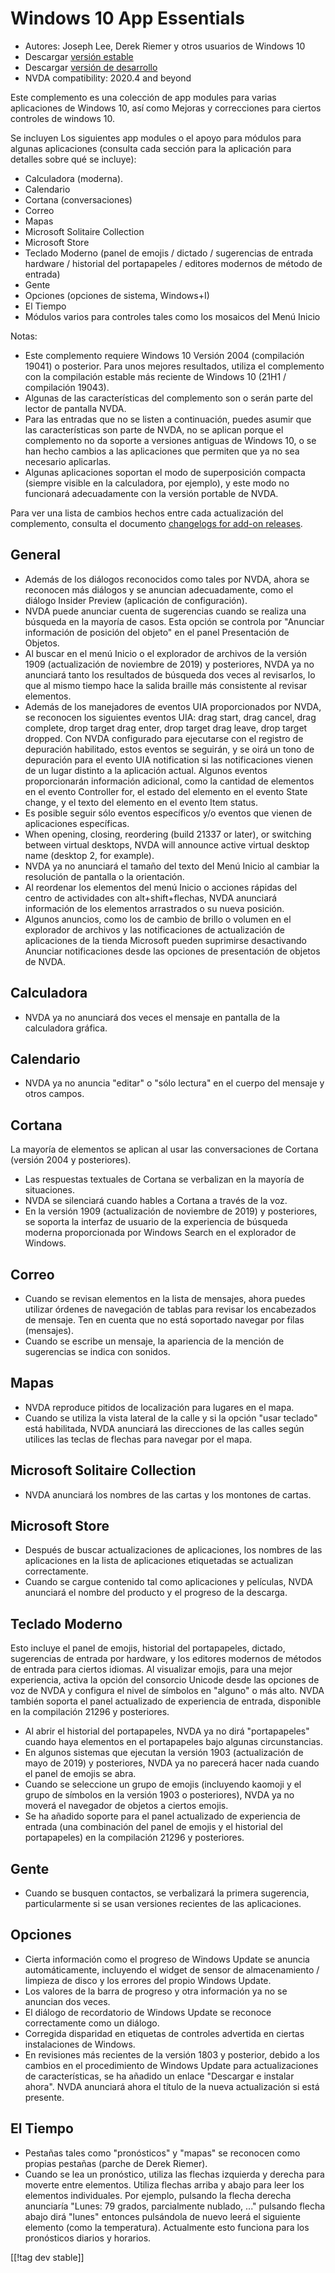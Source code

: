 # Windows 10 App Essentials #

* Autores: Joseph Lee, Derek Riemer y otros usuarios de Windows 10
* Descargar [versión estable][1]
* Descargar [versión de desarrollo][2]
* NVDA compatibility: 2020.4 and beyond

Este complemento es una colección de app modules para varias aplicaciones de
Windows 10, así como Mejoras y correcciones para ciertos controles de
windows 10.

Se incluyen Los siguientes app modules o el apoyo para módulos para algunas
aplicaciones (consulta cada sección para la aplicación para detalles sobre
qué se incluye):

* Calculadora (moderna).
* Calendario
* Cortana (conversaciones)
* Correo
* Mapas
* Microsoft Solitaire Collection
* Microsoft Store
* Teclado Moderno (panel de emojis / dictado / sugerencias de entrada
  hardware / historial del portapapeles / editores modernos de método de
  entrada)
* Gente
* Opciones (opciones de sistema, Windows+I)
* El Tiempo
* Módulos varios para controles tales como los mosaicos del Menú Inicio

Notas:

* Este complemento requiere Windows 10 Versión 2004 (compilación 19041) o
  posterior. Para unos mejores resultados, utiliza el complemento con la
  compilación estable más reciente de Windows 10 (21H1 / compilación 19043).
* Algunas de las características del complemento son o serán parte del
  lector de pantalla NVDA.
* Para las entradas que no se listen a continuación, puedes asumir que las
  características son parte de NVDA, no se aplican porque el complemento no
  da soporte a versiones antiguas de Windows 10, o se han hecho cambios a
  las aplicaciones que permiten que ya no sea necesario aplicarlas.
* Algunas aplicaciones soportan el modo de superposición compacta (siempre
  visible en la calculadora, por ejemplo), y este modo no funcionará
  adecuadamente con la versión portable de NVDA.

Para ver una lista de cambios hechos entre cada actualización del
complemento, consulta el documento [changelogs for add-on releases][3].

## General

* Además de los diálogos reconocidos como tales por NVDA, ahora se reconocen
  más diálogos y se anuncian adecuadamente, como el diálogo Insider Preview
  (aplicación de configuración).
* NVDA puede anunciar cuenta de sugerencias cuando se realiza una búsqueda
  en la mayoría de casos. Esta opción se controla por "Anunciar información
  de posición del objeto" en el panel Presentación de Objetos.
* Al buscar en el menú Inicio o el explorador de archivos de la versión 1909
  (actualización de noviembre de 2019) y posteriores, NVDA ya no anunciará
  tanto los resultados de búsqueda dos veces al revisarlos, lo que al mismo
  tiempo hace la salida braille más consistente al revisar elementos.
* Además de los manejadores de eventos UIA proporcionados por NVDA, se
  reconocen los siguientes eventos UIA: drag start, drag cancel, drag
  complete, drop target drag enter, drop target drag leave, drop target
  dropped. Con NVDA configurado para ejecutarse con el registro de
  depuración habilitado, estos eventos se seguirán, y se oirá un tono de
  depuración para el evento UIA notification si las notificaciones vienen de
  un lugar distinto a la aplicación actual. Algunos eventos proporcionarán
  información adicional, como la cantidad de elementos en el evento
  Controller for, el estado del elemento en el evento State change, y el
  texto del elemento en el evento Item status.
* Es posible seguir sólo eventos específicos y/o eventos que vienen de
  aplicaciones específicas.
* When opening, closing, reordering (build 21337 or later), or switching
  between virtual desktops, NVDA will announce active virtual desktop name
  (desktop 2, for example).
* NVDA ya no anunciará el tamaño del texto del Menú Inicio al cambiar la
  resolución de pantalla o la orientación.
* Al reordenar los elementos del menú Inicio o acciones rápidas del centro
  de actividades con alt+shift+flechas, NVDA anunciará información de los
  elementos arrastrados o su nueva posición.
* Algunos anuncios, como los de cambio de brillo o volumen en el explorador
  de archivos y las notificaciones de actualización de aplicaciones de la
  tienda Microsoft pueden suprimirse desactivando Anunciar notificaciones
  desde las opciones de presentación de objetos de NVDA.

## Calculadora

* NVDA ya no anunciará dos veces el mensaje en pantalla de la calculadora
  gráfica.

## Calendario

* NVDA ya no anuncia "editar" o "sólo lectura" en el cuerpo del mensaje y
  otros campos.

## Cortana

La mayoría de elementos se aplican al usar las conversaciones de Cortana
(versión 2004 y posteriores).

* Las respuestas textuales de Cortana se verbalizan en la mayoría de
  situaciones.
* NVDA se silenciará cuando hables a Cortana a través de la voz.
* En la versión 1909 (actualización de noviembre de 2019) y posteriores, se
  soporta la interfaz de usuario de la experiencia de búsqueda moderna
  proporcionada por Windows Search en el explorador de Windows.

## Correo

* Cuando se revisan elementos en la lista de mensajes, ahora puedes utilizar
  órdenes de navegación de tablas para revisar los encabezados de
  mensaje. Ten en cuenta que no está soportado navegar por filas (mensajes).
* Cuando se escribe un mensaje, la apariencia de la mención de sugerencias
  se indica con sonidos.

## Mapas

* NVDA reproduce pitidos de localización para lugares en el mapa.
* Cuando se utiliza la vista lateral de la calle y si la opción "usar
  teclado" está habilitada, NVDA anunciará las direcciones de las calles
  según utilices las teclas de flechas para navegar por el mapa.

## Microsoft Solitaire Collection

* NVDA anunciará los nombres de las cartas y los montones de cartas.

## Microsoft Store

* Después de buscar actualizaciones de aplicaciones, los nombres de las
  aplicaciones en la lista de aplicaciones etiquetadas se actualizan
  correctamente.
* Cuando se cargue contenido tal como aplicaciones y películas, NVDA
  anunciará el nombre del producto y el progreso de la descarga.

## Teclado Moderno

Esto incluye el panel de emojis, historial del portapapeles, dictado,
sugerencias de entrada por hardware, y los editores modernos de métodos de
entrada para ciertos idiomas. Al visualizar emojis, para una mejor
experiencia, activa la opción del consorcio Unicode desde las opciones de
voz de NVDA y configura el nivel de símbolos en "alguno" o más alto. NVDA
también soporta el panel actualizado de experiencia de entrada, disponible
en la compilación 21296 y posteriores.

* Al abrir el historial del portapapeles, NVDA ya no dirá "portapapeles"
  cuando haya elementos en el portapapeles bajo algunas circunstancias.
* En algunos sistemas que ejecutan la versión 1903 (actualización de mayo de
  2019) y posteriores, NVDA ya no parecerá hacer nada cuando el panel de
  emojis se abra.
* Cuando se seleccione un grupo de emojis (incluyendo kaomoji y el grupo de
  símbolos en la versión 1903 o posteriores), NVDA ya no moverá el navegador
  de objetos a ciertos emojis.
* Se ha añadido soporte para el panel actualizado de experiencia de entrada
  (una combinación del panel de emojis y el historial del portapapeles) en
  la compilación 21296 y posteriores.

## Gente

* Cuando se busquen contactos, se verbalizará la primera sugerencia,
  particularmente si se usan versiones recientes de las aplicaciones.

## Opciones

* Cierta información como el progreso de Windows Update se anuncia
  automáticamente, incluyendo el widget de sensor de almacenamiento /
  limpieza de disco y los errores del propio Windows Update.
* Los valores de la barra de progreso y otra información ya no se anuncian
  dos veces.
* El diálogo de recordatorio de Windows Update se reconoce correctamente
  como un diálogo.
* Corregida disparidad en etiquetas de controles advertida en ciertas
  instalaciones de Windows.
* En revisiones más recientes de la versión 1803 y posterior, debido a los
  cambios en el procedimiento de Windows Update para actualizaciones de
  características, se ha añadido un enlace "Descargar e instalar
  ahora". NVDA anunciará ahora el título de la nueva actualización si está
  presente.

## El Tiempo

* Pestañas tales como "pronósticos" y "mapas" se reconocen como propias
  pestañas (parche de Derek Riemer).
* Cuando se lea un pronóstico, utiliza las flechas izquierda y derecha para
  moverte entre elementos. Utiliza flechas arriba y abajo para leer los
  elementos individuales. Por ejemplo, pulsando la flecha derecha anunciaría
  "Lunes: 79 grados, parcialmente nublado, ..." pulsando flecha abajo dirá
  "lunes" entonces pulsándola de nuevo leerá el siguiente elemento (como la
  temperatura). Actualmente esto funciona para los pronósticos diarios y
  horarios.

[[!tag dev stable]]

[1]: https://addons.nvda-project.org/files/get.php?file=w10

[2]: https://addons.nvda-project.org/files/get.php?file=w10-dev

[3]: https://github.com/josephsl/wintenapps/wiki/w10changelog
